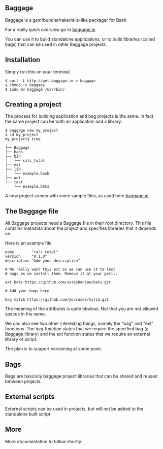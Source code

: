 Baggage
-------

Baggage is a gem/bundler/rake/rails-like packager for Bash.

For a really quick overview go to [baggage.io](http://baggage.io).

You can use it to build standalone applications, or to build libraries (called bags) that can be used in other Baggage projects.

Installation
------------

Simply run this on your terminal.

    $ curl -L http://get.baggage.io > baggage
    $ chmod +x baggage
    $ sudo mv baggage /usr/bin/

Creating a project
------------------

The process for building application and bag projects is the same. In fact, the same project can be both an application and a library.

    $ baggage new my_project
    $ cd my_project
    my_project$ tree
    .
    ├── Baggage
    ├── bags
    ├── bin
    │   └── calc_total
    ├── ext
    ├── lib
    │   └── example.bash
    ├── out
    └── test
        └── example.bats

A new project comes with some sample files, as used here [baggage.io](http://baggage.io). 

The Baggage file
----------------

All Baggage projects need a Baggage file in their root directory. This file contains metadata about the project and specifies libraries that it depends on.

Here is an example file

    name        "calc_total"
    version     "0.1.0"
    description "Add your description"

    # We really want this ext so we can use it to test
    # bags as we install them. Remove it at your peril.
    
    ext bats https://github.com/sstephenson/bats.git
    
    # Add your bags here

    bag mylib https://github.com/youruser/mylib.git

The meaning of the attributes is quite obvious. Not that you are not allowed spaces in the name.

We can also see two other interesting things, namely the "bag" and "ext" functions. The bag function states that we require the specified bag (a Baggage library) and the ext function states that we require an external library or script.

The plan is to support versioning at some point.

Bags
----

Bags are basically baggage project libraries that can be shared and reused between projects. 

External scripts
----------------

External scripts can be used in projects, but will not be added to the standalone built script.

More
----

More documentation to follow shortly.
